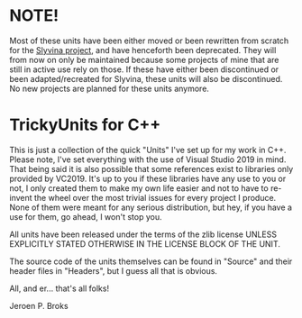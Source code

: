 # NOTE!

Most of these units have been either moved or been rewritten from scratch for the [Slyvina project](https://github.com/Slyvina), and have henceforth been deprecated. They will from now on only be maintained because some projects of mine that are still in active use rely on those. If these have either been discontinued or been adapted/recreated for Slyvina, these units will also be discontinued. No new projects are planned for these units anymore.

# TrickyUnits for C++

This is just a collection of the quick "Units" I've set up for my work in C++. Please note, I've set everything with the use of Visual Studio 2019 in mind. That being said it is also possible that some references exist to libraries 
only provided by VC2019. It's up to you if these libraries have any use to you or not, I only created them to make my own life easier and not to have to re-invent the wheel over the most trivial issues for every project I produce. 
None of them were meant for any serious distribution, but hey, if you have a use for them, go ahead, I won't stop you.

All units have been released under the terms of the zlib license UNLESS EXPLICITLY STATED OTHERWISE IN THE LICENSE BLOCK OF THE UNIT.

The source code of the units themselves can be found in "Source" and their header files in "Headers", but I guess all that is obvious. 

All, and er... that's all folks! 

Jeroen P. Broks

